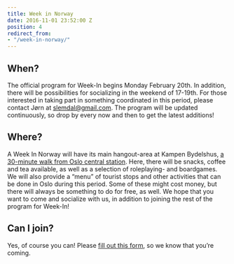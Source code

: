 ```yaml
---
title: Week in Norway
date: 2016-11-01 23:52:00 Z
position: 4
redirect_from:
- "/week-in-norway/"
---
```


## When?

The official program for Week-In begins Monday February 20th. In addition, there will be possibilities for socializing in the weekend of 17-19th. For those interested in taking part in something coordinated in this period, please contact Jørn at [slemdal@gmail.com](slemdal@gmail.com.). The program will be updated continuously, so drop by every now and then to get the latest additions!

## Where?

A Week In Norway will have its main hangout-area at Kampen Bydelshus, [a 30-minute walk from Oslo central station](https://www.google.no/maps/dir/Oslo+Central+Station,+Jernbanetorget,+Oslo/Kampen+Bydelshus+andelslag,+B%C3%B8gata+21,+0655+Oslo/@59.9126138,10.7566982,15z/data=!3m1!4b1!4m14!4m13!1m5!1m1!1s0x46416e8a1c253d39:0x6d69efbe96e850d2!2m2!1d10.7524574!2d59.911096!1m5!1m1!1s0x46416e5767c2b7ff:0xb44a130a202f4fc7!2m2!1d10.7810057!2d59.9137332!3e2?hl=en). Here, there will be snacks, coffee and tea available, as well as a selection of roleplaying- and boardgames. We will also provide a “menu” of tourist stops and other activities that can be done in Oslo during this period. Some of these might cost money, but there will always be something to do for free, as well. We hope that you want to come and socialize with us, in addition to joining the rest of the program for Week-In!

## Can I join?

Yes, of course you can! Please [fill out this form](https://docs.google.com/forms/d/1zMKcmWgIxj--lMlbdVFyiSJRZCnVkv1DxXOCHDsoOIM/viewform?edit_requested=true), so we know that you’re coming.

